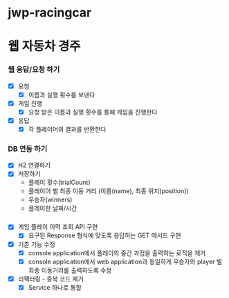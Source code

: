 # jwp-racingcar

# 웹 자동차 경주

### 웹 응답/요청 하기

- [x] 요청
  - [x] 이름과 실행 횟수를 보낸다
- [x] 게임 진행
  - [x] 요청 받은 이름과 실행 횟수를 통해 게임을 진행한다
- [x] 응답
  - [x] 각 플레이어의 결과를 반환한다

### DB 연동 하기

- [x] H2 연결하기
- [x] 저장하기
  - 플레이 횟수(trialCount)
  - 플레이어 별 최종 이동 거리 (이름(name), 최종 위치(position))
  - 우승자(winners)
  - 플레이한 날짜/시간

###
- [x] 게임 플레이 이력 조회 API 구현
    - [x] 요구된 Response 형식에 맞도록 응답하는 GET 메서드 구현
- [x] 기존 기능 수정
    - [x] console application에서 플레이의 중간 과정을 출력하는 로직을 제거
    - [x] console application에서 web application과 동일하게 우승자와 player 별 최종 이동거리를 출력하도록 수정
- [x] 리팩터링 - 중복 코드 제거
    - [x] Service 하나로 통합
